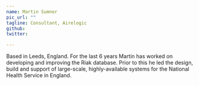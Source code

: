 ```yaml
---
name: Martin Sumner
pic_url: ""
tagline: Consultant, Airelogic
github:
twitter:

---
```

Based in Leeds, England. For the last 6 years Martin has worked on developing and improving the Riak database. Prior to this he led the design, build and support of large-scale, highly-available systems for the National Health Service in England.
